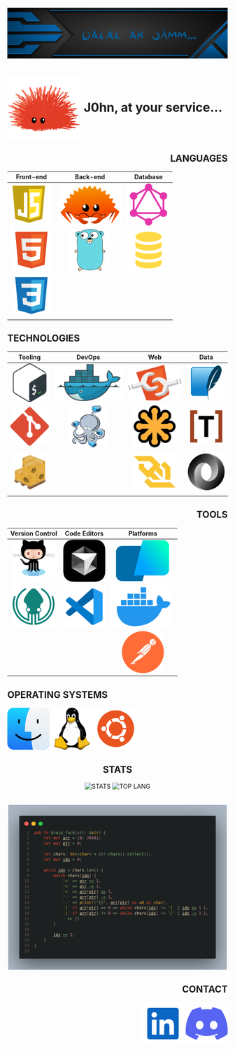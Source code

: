 ![BANNER](./banner.jpg)

# <img align=center alt="Ferris" src="./icons/unsafe.svg"> J0hn, at your service...

<div align=right>
<!-- LANGUAGES -->
<h2>LANGUAGES</h2>

| Front-end | Back-end | Database |
|:---------:|:--------:|:--------:|
| [![JS](./icons/javascript.svg)](https://developer.mozilla.org/en-US/docs/Web/JavaScript) | [![RUST](./icons/ferris.svg)](https://www.rust-lang.org) | [![GRAPHQL](./icons/graphql.svg)](https://graphql.org/) |
| [![HTML](./icons/html.svg)](https://developer.mozilla.org/en-US/docs/Web/HTML) | [![GO](./icons/gopher.svg)](https://go.dev) | [![SQL](./icons/sql.svg)](https://sql.sh/) |
| [![CSS](./icons/css.svg)](https://developer.mozilla.org/en-US/docs/Web/CSS) |
</div>

<!-- TECHNOLOGIES -->
<h2>TECHNOLOGIES</h2>

| Tooling | DevOps | Web | Data |
|:---------:|:------:|:---:|:----:|
| [![BASH](./icons/bash.svg)](https://www.gnu.org/software/bash/manual/bash.html) | [![DOCKER](./icons/docker.svg)](https://www.docker.com/) | [![COMPONENTS](./icons/components.svg)](https://developer.mozilla.org/fr/docs/Web/API/Web_components) | [![SQLITE](./icons/sqlite.svg)](https://sqlite.org/) |
| [![GIT](./icons/git.svg)](https://git-scm.com/) | [![COMPOSE](./icons/compose.svg)](https://docs.docker.com/compose/) | [![SVG](./icons/svg.svg)](https://developer.mozilla.org/en-US/docs/Web/SVG) | [![TOML](./icons/toml.svg)](https://toml.io/en/) |
| [![CARGO](./icons/cargo.svg)](https://doc.rust-lang.org/cargo/) | | [![WEBSOCKET](./icons/websocket.svg)](https://developer.mozilla.org/en-US/docs/Web/API/WebSocket) | [![JSON](./icons/json.svg)](https://www.json.org/json-en.html) |


<!-- TOOLS -->
<div align=right>
<h2>TOOLS</h2>

| Version Control | Code Editors | Platforms |
|:--------------:|:------------:|:----------:|
| [![GITHUB](./icons/github.svg)]() | [![CURSOR](./icons/cursor.svg)]() | [![WARP](./icons/warp.svg)]() |
| [![KRAKEN](./icons/gitkraken.svg)]() | [![VSCODE](./icons/vscode.svg)]() | [![DESKTOP](./icons/desktop.svg)]() |
| | | [![POSTMAN](./icons/postman.svg)]() |
</div>

<!-- OPERATING SYSTEMS -->
## OPERATING SYSTEMS

[![MACOS](./icons/macos.svg)]()
[![LINUX](./icons/tux.svg)]()
[![UBUNTU](./icons/ubuntu.svg)]()

<!-- STATS -->
<section align=center>
  <h2>STATS</h2>
  <img height=200 src="https://github-readme-stats.vercel.app/api?username=d4rkjvck&card_width=400&show_icons=true&rank_icon=percentile&include_all_commits=true&show=reviews,prs_merged,prs_merged_percentage&bg_color=00000000" alt="STATS">
  <img height=200 src="https://github-readme-stats.vercel.app/api/top-langs/?username=d4rkjvck&card_width=360&layout=compact&langs_count=10&bg_color=00000000" alt="TOP LANG">
</section>
<br>

<br>
<div align=center>
  <img alt="brain_fuck" src="./brain_fuck.png" width="500px">
</div>

<!-- CONTACT -->
<section align=right>
  <h2>CONTACT</h2>
  <a href="https://www.linkedin.com/in/d4rkjvck"><img src="./icons/linked_in.svg" alt="LINKEDIN"></a>
  <a href=""><img src="./icons/discord.svg" alt="DISCORD"></a>
</section>
<br>
